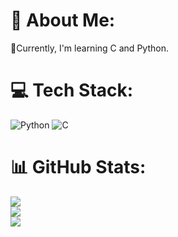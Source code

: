 # 💫 About Me:
📖Currently, I'm learning C and Python.


# 💻 Tech Stack:
![Python](https://img.shields.io/badge/python-3670A0?style=for-the-badge&logo=python&logoColor=ffdd54) ![C](https://img.shields.io/badge/c-%2300599C.svg?style=for-the-badge&logo=c&logoColor=white)
# 📊 GitHub Stats:
![](https://github-readme-stats.vercel.app/api?username=wrzepka&theme=dark&hide_border=false&include_all_commits=false&count_private=false)<br/>
![](https://nirzak-streak-stats.vercel.app/?user=wrzepka&theme=dark&hide_border=false)<br/>
![](https://github-readme-stats.vercel.app/api/top-langs/?username=wrzepka&theme=dark&hide_border=false&include_all_commits=false&count_private=false&layout=compact)
<!-- Proudly created with GPRM ( https://gprm.itsvg.in ) -->
